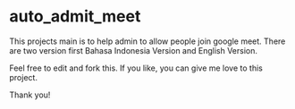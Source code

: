 # auto_admit_meet

This projects main is to help admin to allow people join google meet.
There are two version first Bahasa Indonesia Version and English Version.

Feel free to edit and fork this. If you like, you can give me love to this project.

Thank you!
